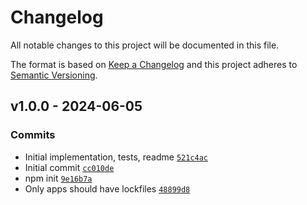 # Changelog

All notable changes to this project will be documented in this file.

The format is based on [Keep a Changelog](https://keepachangelog.com/en/1.0.0/)
and this project adheres to [Semantic Versioning](https://semver.org/spec/v2.0.0.html).

## v1.0.0 - 2024-06-05

### Commits

- Initial implementation, tests, readme [`521c4ac`](https://github.com/nvm-sh/nvmrc/commit/521c4ac9da7824c6547765ab37fa47da63ea9abe)
- Initial commit [`cc010de`](https://github.com/nvm-sh/nvmrc/commit/cc010defc5387908e5240dbd4bf87a7fc9465d8e)
- npm init [`9e16b7a`](https://github.com/nvm-sh/nvmrc/commit/9e16b7a662a628b86639479d6338708256d12cb9)
- Only apps should have lockfiles [`48899d8`](https://github.com/nvm-sh/nvmrc/commit/48899d831d41b7ecef029a1cef48e32c7ec11010)
